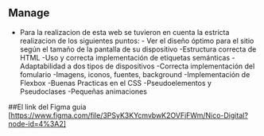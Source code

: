 ## Manage

- Para la realizacion de esta web se tuvieron en cuenta la estricta realizacion de los siguientes puntos:
         - Ver el diseño óptimo para el sitio según el tamaño de la pantalla de su dispositivo 
         -Estructura correcta de HTML
         -Uso y correcta implementación de etiquetas semánticas
         -Adaptabilidad a dos tipos de dispositivos
         -Correcta implementación del fomulario
         -Imagens, iconos, fuentes, background
         -Implementación de Flexbox
         -Buenas Practicas en el CSS
         -Pseudoelementos y Pseudoclases 
         -Pequeñas animaciones


##El link del Figma guia [https://www.figma.com/file/3PSyK3KYcmvbwK2OVFjFWm/Nico-Digital?node-id=4%3A2]
